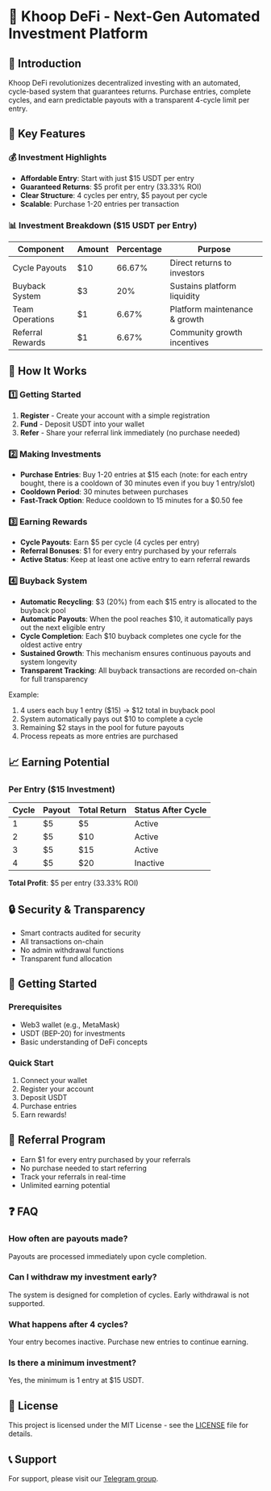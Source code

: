 # 🚀 Khoop DeFi - Next-Gen Automated Investment Platform

## 🌟 Introduction
Khoop DeFi revolutionizes decentralized investing with an automated, cycle-based system that guarantees returns. Purchase entries, complete cycles, and earn predictable payouts with a transparent 4-cycle limit per entry.

## 🎯 Key Features

### 💰 Investment Highlights
- **Affordable Entry**: Start with just $15 USDT per entry
- **Guaranteed Returns**: $5 profit per entry (33.33% ROI)
- **Clear Structure**: 4 cycles per entry, $5 payout per cycle
- **Scalable**: Purchase 1-20 entries per transaction

### 📊 Investment Breakdown ($15 USDT per Entry)
| Component          | Amount | Percentage | Purpose |
|--------------------|--------|------------|---------|
| Cycle Payouts      | $10    | 66.67%     | Direct returns to investors |
| Buyback System     | $3     | 20%        | Sustains platform liquidity |
| Team Operations    | $1     | 6.67%      | Platform maintenance & growth |
| Referral Rewards   | $1     | 6.67%      | Community growth incentives |

## 🔄 How It Works

### 1️⃣ Getting Started
1. **Register** - Create your account with a simple registration
2. **Fund** - Deposit USDT into your wallet
3. **Refer** - Share your referral link immediately (no purchase needed)

### 2️⃣ Making Investments
- **Purchase Entries**: Buy 1-20 entries at $15 each (note: for each entry bought, there is a cooldown of 30 minutes even if you buy 1 entry/slot)
- **Cooldown Period**: 30 minutes between purchases
- **Fast-Track Option**: Reduce cooldown to 15 minutes for a $0.50 fee 

### 3️⃣ Earning Rewards
- **Cycle Payouts**: Earn $5 per cycle (4 cycles per entry)
- **Referral Bonuses**: $1 for every entry purchased by your referrals
- **Active Status**: Keep at least one active entry to earn referral rewards

### 4️⃣ Buyback System
- **Automatic Recycling**: $3 (20%) from each $15 entry is allocated to the buyback pool
- **Automatic Payouts**: When the pool reaches $10, it automatically pays out the next eligible entry
- **Cycle Completion**: Each $10 buyback completes one cycle for the oldest active entry
- **Sustained Growth**: This mechanism ensures continuous payouts and system longevity
- **Transparent Tracking**: All buyback transactions are recorded on-chain for full transparency

Example:
1. 4 users each buy 1 entry ($15) → $12 total in buyback pool
2. System automatically pays out $10 to complete a cycle
3. Remaining $2 stays in the pool for future payouts
4. Process repeats as more entries are purchased

## 📈 Earning Potential

### Per Entry ($15 Investment)
| Cycle | Payout | Total Return | Status After Cycle |
|-------|--------|--------------|-------------------|
| 1     | $5     | $5           | Active            |
| 2     | $5     | $10          | Active            |
| 3     | $5     | $15          | Active            |
| 4     | $5     | $20          | Inactive          |

**Total Profit**: $5 per entry (33.33% ROI)

## 🔒 Security & Transparency
- Smart contracts audited for security
- All transactions on-chain
- No admin withdrawal functions
- Transparent fund allocation

## 🚀 Getting Started

### Prerequisites
- Web3 wallet (e.g., MetaMask)
- USDT (BEP-20) for investments
- Basic understanding of DeFi concepts

### Quick Start
1. Connect your wallet
2. Register your account
3. Deposit USDT
4. Purchase entries
5. Earn rewards!

## 🤝 Referral Program
- Earn $1 for every entry purchased by your referrals
- No purchase needed to start referring
- Track your referrals in real-time
- Unlimited earning potential

## ❓ FAQ

### How often are payouts made?
Payouts are processed immediately upon cycle completion.

### Can I withdraw my investment early?
The system is designed for completion of cycles. Early withdrawal is not supported.

### What happens after 4 cycles?
Your entry becomes inactive. Purchase new entries to continue earning.

### Is there a minimum investment?
Yes, the minimum is 1 entry at $15 USDT.

## 📝 License
This project is licensed under the MIT License - see the [LICENSE](LICENSE) file for details.

## 📞 Support
For support, please visit our [Telegram group](https://t.me/+vCiS_Zr1p4Q2ZGNk).